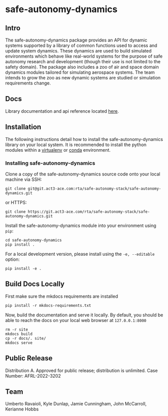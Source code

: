 # safe-autonomy-dynamics

## Intro
The safe-autonomy-dynamics package provides an API for dynamic systems supported by a library of common functions used to access and update system dynamics. These dynamics are used to build simulated environments which behave like real-world systems for the purpose of safe autonomy research and development (though their use is not limited to the safety domain). The package also includes a zoo of air and space domain dynamics modules tailored for simulating aerospace systems. The team intends to grow the zoo as new dynamic systems are studied or simulation requirements change.

## Docs
Library documentation and api reference located [here](https://rta.git.act3-ace.com/safe-autonomy-stack/safe-autonomy-dynamics).

## Installation
The following instructions detail how to install 
the safe-autonomy-dynamics library on your local system.
It is recommended to install the python modules within 
a [virtualenv](https://virtualenv.pypa.io/en/stable/#)
or [conda](https://docs.conda.io/projects/conda/en/latest/index.html) environment.

### Installing safe-autonomy-dynamics
Clone a copy of the safe-autonomy-dynamics source code 
onto your local machine via SSH:
```shell
git clone git@git.act3-ace.com:rta/safe-autonomy-stack/safe-autonomy-dynamics.git
```
or HTTPS:
```shell
git clone https://git.act3-ace.com/rta/safe-autonomy-stack/safe-autonomy-dynamics.git
```

Install the safe-autonomy-dynamics module into your 
environment using `pip`:
```shell
cd safe-autonomy-dynamics
pip install .
```

For a local development version, please install 
using the `-e, --editable` option:
```shell
pip install -e .
```

## Build Docs Locally

First make sure the mkdocs requirements are installed 

```shell
pip install -r mkdocs-requirements.txt
```

Now, build the documentation and serve it locally. By default, you should be able to reach the docs on your local web browser at `127.0.0.1:8000`

```shell
rm -r site
mkdocs build
cp -r docs/. site/
mkdocs serve
```

## Public Release
Distribution A. Approved for public release; distribution is unlimited. Case Number: AFRL-2022-3202

## Team
Umberto Ravaioli,
Kyle Dunlap,
Jamie Cunningham,
John McCarroll,
Kerianne Hobbs
